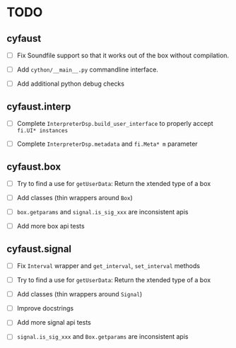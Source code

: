 # TODO

## cyfaust

- [ ] Fix Soundfile support so that it works out of the box without compilation.

- [ ] Add `cython/__main__.py` commandline interface.

- [ ] Add additional python debug checks

## cyfaust.interp

- [ ] Complete `InterpreterDsp.build_user_interface` to properly accept `fi.UI* instances`

- [ ] Complete `InterpreterDsp.metadata` and `fi.Meta* m` parameter

## cyfaust.box

- [ ] Try to find a use for `getUserData`: Return the xtended type of a box

- [ ] Add classes (thin wrappers around `Box`)

- [ ] `box.getparams` and `signal.is_sig_xxx` are inconsistent apis

- [ ] Add more box api tests

## cyfaust.signal

- [ ] Fix `Interval` wrapper and `get_interval`, `set_interval` methods

- [ ] Try to find a use for `getUserData`: Return the xtended type of a box

- [ ] Add classes (thin wrappers around `Signal`)

- [ ] Improve docstrings

- [ ] Add more signal api tests

- [ ] `signal.is_sig_xxx` and `Box.getparams` are inconsistent apis
